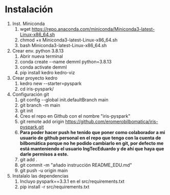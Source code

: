 # Instalación

1. Inst. Miniconda
    1. wget https://repo.anaconda.com/miniconda/Miniconda3-latest-Linux-x86_64.sh
    1. chmod +x Miniconda3-latest-Linux-x86_64.sh
    1. bash Miniconda3-latest-Linux-x86_64.sh
1. Crear env. python 3.8.13
    1. Abrir nueva terminal
    1. conda create --name demml python=3.8.13
    1. conda activate demml
    1. pip install kedro kedro-viz
1. Crear proyecto kedro
    1. kedro new --starter=pyspark
    1. cd iris-pyspark/
1. Configuración git
    1. git config --global init.defaultBranch main
    1. git branch -m main
    1. git init
    1. Creo el repo en Github con el nombre "iris-pyspark"
    1. git remote add origin https://github.com/eromerobilbomatica/iris-pyspark.git
    1. **Para poder hacer push he tenido que poner como colaborador a mi usuario de github personal  en el repo que tengo con la cuenta de bilbomática porque 
    no he podido cambiarlo en git, por defecto me está manteniendo el usuario IngTecEduardo y de ahí que haya que darle permisos a este.**
    1. git add .
    1. git commit -m "añado instrucción README_EDU.md"
    1. git push -u origin main
1. Instalalo las dependencias
    1. Incluyo pyspark==3.3.1 en el src/requirements.txt
    1. pip install -r src/requirements.txt

<!-- 1. Instalo java
    1. wget https://builds.openlogic.com/downloadJDK/openlogic-openjdk/8u362-b09/openlogic-openjdk-8u362-b09-linux-x64.tar.gz
    1. tar -xvzf openlogic-openjdk-8u362-b09-linux-x64.tar.gz
    1. sudo mv openlogic-openjdk-8u362-b09-linux-x64 /usr/lib/jvm/
    1. sudo update-alternatives --install /usr/bin/java java /usr/lib/jvm/bin/java 1
    1. sudo update-alternatives --config java
    1. para comprobar que la versión java coincide con el DEMML ``java -version``
1. Desintalación de esta versión de java por completo
    1. Eliminar el directorio Java: sudo rm -rf /usr/lib/jvm/openlogic-openjdk-8u362-b09-linux-x64
    1. Eliminar los enlaces simbólicos de Java:
        1. sudo rm -f /usr/bin/java
        1. sudo rm -f /usr/lib/jvm/default-java
    1. Eliminar las entradas de Java del menú de actualización de alternativas: sudo update-alternatives --remove-all java -->
